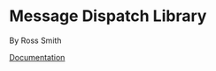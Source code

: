 # Message Dispatch Library

By Ross Smith

[Documentation](https://captaincrowbar.github.io/rs-channel/)
